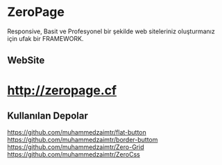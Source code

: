# ZeroPage
Responsive, Basit ve Profesyonel bir şekilde web siteleriniz oluşturmanız için ufak bir FRAMEWORK. 

## WebSite   
# http://zeropage.cf

## Kullanılan Depolar

https://github.com/muhammedzaimtr/flat-button
https://github.com/muhammedzaimtr/border-buttom
https://github.com/muhammedzaimtr/Zero-Grid
https://github.com/muhammedzaimtr/ZeroCss

